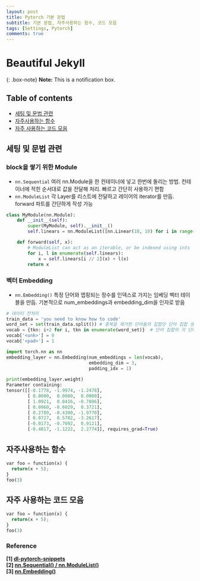 ```yaml
---
layout: post
title: Pytorch 기본 문법
subtitle: 기본 문법, 자주사용하는 함수, 코드 모음
tags: [Settings, Pytorch]
comments: true
---
```


# Beautiful Jekyll  

{: .box-note}
**Note:** This is a notification box.


## Table of contents
- [세팅 및 문법 관련](#세팅-및-문법-관련)
- [자주사용하는 함수](#자주사용하는-함수)
- [자주 사용하는 코드 모음](#자주-사용하는-코드-모음)  

## 세팅 및 문법 관련  
### block을 쌓기 위한 Module  
- `nn.Sequential` 여러 nn.Module을 한 컨테이너에 넣고 한번에 돌리는 방법. 컨테이너에 적힌 순서대로 값을 전달해 처리. 빠르고 간단히 사용하기 편함
- `nn.ModuleList` 각 Layer를 리스트에 전달하고 레이어의 iterator를 만듬. forward 파트를 간단하게 작성 가능  

```python
class MyModule(nn.Module):
    def __init__(self):
        super(MyModule, self).__init__()
        self.linears = nn.ModuleList([nn.Linear(10, 10) for i in range(10)])

    def forward(self, x):
        # ModuleList can act as an iterable, or be indexed using ints
        for i, l in enumerate(self.linears):
            x = self.linears[i // 2](x) + l(x)
        return x  
```

### 벡터 Embedding  
- `nn.Embedding()` 특정 단어와 맵핑되는 정수를 인덱스로 가지는 임베딩 벡터 테이블을 만듬. 기본적으로 num_embeddings과 embedding_dim을 인자로 받음

```python
# 데이터 전처리
train_data = 'you need to know how to code'
word_set = set(train_data.split()) # 중복을 제거한 단어들의 집합인 단어 집합 생성.
vocab = {tkn: i+2 for i, tkn in enumerate(word_set)}  # 단어 집합의 각 단어에 고유한 정수 맵핑.
vocab['<unk>'] = 0
vocab['<pad>'] = 1
```

```python
import torch.nn as nn
embedding_layer = nn.Embedding(num_embeddings = len(vocab), 
                               embedding_dim = 3,
                               padding_idx = 1)
                               
print(embedding_layer.weight)
Parameter containing:
tensor([[-0.1778, -1.9974, -1.2478],
        [ 0.0000,  0.0000,  0.0000],
        [ 1.0921,  0.0416, -0.7896],
        [ 0.0960, -0.6029,  0.3721],
        [ 0.2780, -0.4300, -1.9770],
        [ 0.0727,  0.5782, -3.2617],
        [-0.0173, -0.7092,  0.9121],
        [-0.4817, -1.1222,  2.2774]], requires_grad=True)
```

## 자주사용하는 함수
```python
var foo = function(x) {
  return(x + 5);
}
foo(3)
```


## 자주 사용하는 코드 모음

```python
var foo = function(x) {
  return(x + 5);
}
foo(3)
```

### Reference
**[1] [dl-pytorch-snippets](https://gaussian37.github.io/dl-pytorch-snippets/#dataloader%EC%9D%98-pin_memory-1)**  
**[2] [nn.Sequential() / nn.ModuleList()](https://gaussian37.github.io/dl-pytorch-snippets/#dataloader%EC%9D%98-pin_memory-1)**  
**[3] [nn.Embedding()](https://wikidocs.net/64779)** 


